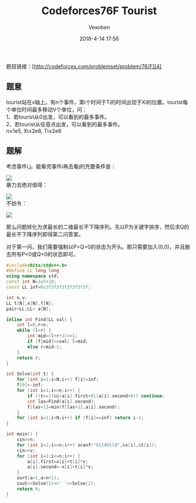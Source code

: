 ﻿---
layout: post
title: Codeforces76F Tourist
date: 2018-4-14 17:56
categories: training
tags: DP 二分
img: https://vexoben.github.io/assets/images/Blog/2018-4-14-Codeforces76F-Tourist.JPG
author: Vexoben
---

题目链接：[http://codeforces.com/problemset/problem/76/F][4]

## **题意**  
tourist站在x轴上。有n个事件，第i个时间于Ti的时间出现于Xi的位置。tourist每个单位时间最多移动V个单位，问：  
1、若tourist从0出发，可以看到的最多事件。  
2、若tourist从任意点出发，可以看到的最多事件。  
n≤1e5, Xi≤2e8, Ti≤2e6  

## **题解**

考虑事件i,j。能看完事件i再去看j的充要条件是：

![][1]  
暴力去绝对值得：  

![][2]  
不妨令：

![][3]

那么问题转化为求最长的二维最长不下降序列。先以P为关键字排序，然后求Q的最长不下降序列即得第二问答案。

对于第一问，我们需要强制以P=Q=0的状态为开头。那只需要加入(0,0)，并且删去所有P<0或Q<0的状态即可。  
```cpp
#include<bits/stdc++.h>
#define LL long long
using namespace std;
const int N=1e5+10;
const LL inf=0x3f3f3f3f3f3f3f3f;

int n,v;
LL t[N],x[N],f[N];
pair<LL,LL> a[N];

inline int Find(LL val) {
	int l=0,r=n;
	while (l<r) {
		int mid=(l+r+1)>>1;
		if (f[mid]<=val) l=mid;
		else r=mid-1;
	}
	return r;
}

int Solve(int t) {
	for (int i=1;i<N;i++) f[i]=inf;
	f[0]=-inf;
	for (int i=1;i<=n;i++) {
		if ((t==1)&&(a[i].first<0||a[i].second<0)) continue;
		int las=Find(a[i].second);
		f[las+1]=min(f[las+1],a[i].second);
	}
	for (int i=1;i<N;i++) if (f[i]==inf) return i-1;
}

int main() {
	cin>>n;
	for (int i=1;i<=n;i++) scanf("%lld%lld",&x[i],&t[i]);
	cin>>v;
	for (int i=1;i<=n;i++) {
		a[i].first=x[i]+t[i]*v;
		a[i].second=-x[i]+t[i]*v;
	}
	sort(a+1,a+n+1);
	cout<<Solve(1)<<' '<<Solve(2);
	return 0;
}
```


  [1]: https://vexoben.github.io/assets/images/Blog/2018-4-14-Codeforces76F-Tourist%282%29.JPG
  [2]: https://vexoben.github.io/assets/images/Blog/2018-4-14-Codeforces76F-Tourist%283%29.JPG
  [3]: https://vexoben.github.io/assets/images/Blog/2018-4-14-Codeforces76F-Tourist%284%29.JPG
  [4]: http://codeforces.com/problemset/problem/76/F